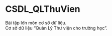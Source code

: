 # CSDL_QLThuVien
Bài tập lớn môn cơ sở dữ liệu.
<br>
Cơ sở dữ liệu “Quản Lý Thư viện cho trường học”.
